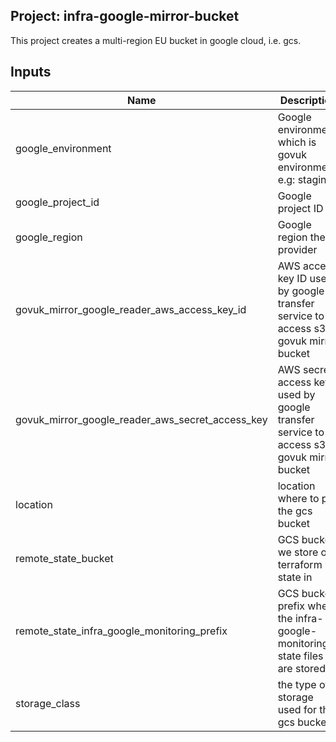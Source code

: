 ## Project: infra-google-mirror-bucket

This project creates a multi-region EU bucket in google cloud, i.e. gcs.

## Inputs

| Name | Description | Type | Default | Required |
|------|-------------|:----:|:-----:|:-----:|
| google\_environment | Google environment, which is govuk environment. e.g: staging | string | `""` | no |
| google\_project\_id | Google project ID | string | `"eu-west2"` | no |
| google\_region | Google region the provider | string | `"eu-west2"` | no |
| govuk\_mirror\_google\_reader\_aws\_access\_key\_id | AWS access key ID used by google transfer service to access s3 govuk mirror bucket | string | n/a | yes |
| govuk\_mirror\_google\_reader\_aws\_secret\_access\_key | AWS secret access key used by google transfer service to access s3 govuk mirror bucket | string | n/a | yes |
| location | location where to put the gcs bucket | string | `"eu"` | no |
| remote\_state\_bucket | GCS bucket we store our terraform state in | string | n/a | yes |
| remote\_state\_infra\_google\_monitoring\_prefix | GCS bucket prefix where the infra-google-monitoring state files are stored | string | n/a | yes |
| storage\_class | the type of storage used for the gcs bucket | string | `"multi_regional"` | no |


